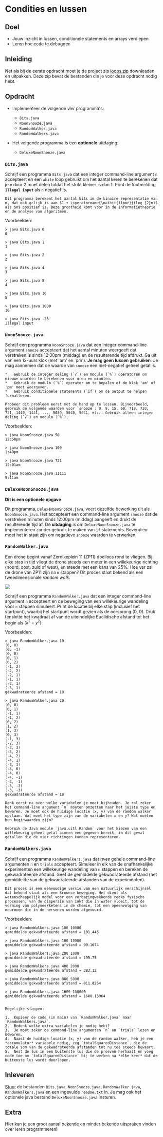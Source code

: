# Condities en lussen

## Doel

*   Jouw inzicht in lussen, conditionele statements en arrays verdiepen
*   Leren hoe code te debuggen

## Inleiding

Net als bij de eerste opdracht moet je de project zip <a href="../projects/loops.zip">loops.zip</a> downloaden en uitpakken. Deze zip bevat de bestanden die je voor deze opdracht nodig hebt.

## Opdracht

-   Implementeer de volgende *vier* programma's:

    *   `Bits.java`
    *   `NoonSnooze.java`
    *   `RandomWalker.java`
    *   `RandomWalkers.java`

-   Het volgende programma is een **optionele** uitdaging:

    *   `DeluxeNoonSnooze.java`

<!--
-   Submit a `readme.txt`.

-   Review this week’s coding style goals in the [COS 126 Style Guide](https://www.google.com/url?q=http://bit.ly/126StyleGuideS2021&sa=D&source=editors&ust=1621731125793000&usg=AOvVaw3VBB4D7MG6PIaYr96_8KFw).
-->

### `Bits.java`

Schrijf een programma `Bits.java` dat een integer command-line argument `n` accepteert en een `while` loop gebruikt om het aantal keren te berekenen dat je `n` door 2 moet delen totdat het strikt kleiner is dan 1. Print de foutmelding **`Illegal input`** als `n` negatief is.

```{note}
Dit programma berekent het aantal bits in de binaire representatie van n, dat ook gelijk is aan $1 + \operatorname{\mathit{floor}}(log_{2}n)$ als $n$ positief is. Deze grootheid komt voor in de informatietheorie en de analyse van algoritmen.
```

Voorbeelden:

```console
> java Bits.java 0
0

> java Bits.java 1
1

> java Bits.java 2
2

> java Bits.java 4
3

> java Bits.java 8
4

> java Bits.java 16
5

> java Bits.java 1000
10

> java Bits.java -23
Illegal input
```

### `NoonSnooze.java`

Schrijf een programma `NoonSnooze.java` dat een integer command-line argument `snooze` accepteert dat het aantal minuten weergeeft dat verstreken is sinds 12:00pm (middag) en de resulterende tijd afdrukt. Ga uit van een 12-uurs klok (met 'am' en 'pm'). **Je mag geen lussen gebruiken**. Je mag aannemen dat de waarde van `snooze` een niet-negatief geheel getal is.

```{tip}
*   Gebruik de integer deling (`/`) en modulo (`%`) operatoren om nieuwe waarden te berekenen voor uren en minuten.
*   Gebruik de modulo (`%`) operator om te bepalen of de klok 'am' of 'pm' moet weergeven.
*   Gebruik conditionele statements (`if`) om de output te helpen formatteren.
```

```{tip}
Probeer dit probleem eerst met de hand op te lossen. Bijvoorbeeld, gebruik de volgende waarden voor `snooze`: 0, 9, 15, 60, 719, 720, 721, 1440, 1441, ..., 5039, 5040, 5041, etc.. Gebruik alleen integer deling (`/`) en modulo (`%`).
```

Voorbeelden:

```console
> java NoonSnooze.java 50
12:50pm

> java NoonSnooze.java 100
1:40pm

> java NoonSnooze.java 721
12:01am

> java NoonSnooze.java 11111
5:11am
```

### `DeluxeNoonSnooze.java`

**Dit is een optionele opgave**

Dit programma, `DeluxeNoonSnooze.java`, voert dezelfde bewerking uit als `NoonSnooze.java`. Het accepteert een command-line argument `snooze` dat de verstreken minuten sinds 12:00pm (middag) aangeeft en drukt de resulterende tijd af. De **uitdaging** is om `DeluxeNoonSnooze.java` te implementeren zonder gebruik te maken van `if` statements. Bovendien moet het in staat zijn om negatieve `snooze` waarden te verwerken.

<!--
Note: the Checkstyle will flag the use of if statements as an ERROR. Since this is a challenge, you may not ask for debugging help from COS 126 staff or the lab TAs.
-->

### `RandomWalker.java`

Een drone begint vanaf Zernikeplein 11 (ZP11) doelloos rond te vliegen. Bij elke stap in tijd vliegt de drone steeds een meter in een willekeurige richting (noord, oost, zuid of west), en steeds met een kans van 25%. Hoe ver zal de drone van ZP11 zijn na `n` stappen? Dit proces staat bekend als een tweedimensionale *random walk*.

![](images/image5.png)

Schrijf een programma `RandomWalker.java` dat een integer command-line argument `n` accepteert en de beweging van een willekeurige wandeling voor `n` stappen simuleert. Print de locatie bij elke stap (inclusief het startpunt), waarbij het startpunt wordt gezien als de oorsprong (0, 0). Druk tenslotte het kwadraat af van de uiteindelijke Euclidische afstand tot het begin als $(x^2 + y^2)$.

Voorbeelden:

```console
> java RandomWalker.java 10
(0, 0)
(0, -1)
(0, 0)
(0, 1)
(0, 2)
(-1, 2)
(-2, 2)
(-2, 1)
(-1, 1)
(-2, 1)
(-3, 1)
gekwadrateerde afstand = 10
```

```console
> java RandomWalker.java 20
(0, 0)
(0, 1)
(-1, 1)
(-1, 2)
(0, 2)
(1, 2)
(1, 3)
(0, 3)
(-1, 3)
(-2, 3)
(-3, 3)
(-3, 2)
(-4, 2)
(-4, 1)
(-3, 1)
(-3, 0)
(-4, 0)
(-4, -1)
(-3, -1)
(-3, -2)
(-3, -3)
gekwadrateerde afstand = 18
```

````{tip}
Denk eerst na over welke variabelen je moet bijhouden. Je zal zeker het command-line argument `n` moeten omzetten naar het juiste type en bewaren. Je moet ook de huidige locatie (x, y) van de random walker opslaan. Wat moet het type zijn van de variabelen x en y? Wat moeten hun beginwaarden zijn?

Gebruik de Java module `java.uitl.Random` voor het kiezen van een willekeurig geheel getal binnen een gegeven bereik, in dit geval getallen die de vier richtingen kunnen representeren.
````

### `RandomWalkers.java`

Schrijf een programma `RandomWalkers.java` dat *twee* gehele command-line argumenten `n` en `trials` accepteert. Simuleer in elk van de onafhankelijke experimenten een willekeurige wandeling van `n` stappen en bereken de gekwadrateerde afstand. Geef de gemiddelde gekwadrateerde afstand (het gemiddelde van de gekwadrateerde afstanden van de experimenten).

```{note}
Dit proces is een eenvoudige versie van een natuurlijk verschijnsel dat bekend staat als een Brownse beweging. Het dient als wetenschappelijk model voor een verbazingwekkende reeks fysische processen, van de dispersie van inkt die in water vloeit, tot de vorming van polymeerketens in de chemie, tot een opeenvolging van neuronen die in de hersenen worden afgevuurd.
```

Voorbeelden:

```console
> java RandomWalkers.java 100 10000
gemiddelde gekwadrateerde afstand = 101.446

> java RandomWalkers.java 100 10000
gemiddelde gekwadrateerde afstand = 99.1674

> java RandomWalkers.java 200 1000
gemiddelde gekwadrateerde afstand = 195.75

> java RandomWalkers.java 400 2000
gemiddelde gekwadrateerde afstand = 383.12

> java RandomWalkers.java 800 5000
gemiddelde gekwadrateerde afstand = 811.8264

> java RandomWalkers.java 1600 100000
gemiddelde gekwadrateerde afstand = 1600.13064
```

```{tip}

Mogelijke stappen:

1.  Kopieer de code (in main) van `RandomWalker.java` naar `RandomWalkers.java`.
2.  Bedenk welke extra variabelen je nodig hebt?
3.  Je moet zeker de command-line argumenten `n` en `trials` lezen en bewaren.
4.  Naast de huidige locatie (x, y) van de random walker, heb je een *accumulator* variabele nodig, zeg `totalSquaredDistance`, die de totale som van de gekwadrateerde afstanden tot nu toe steeds bewaart.
5.  Nest de lus in een buitenste lus die de proeven herhaalt en voeg code toe om `totalSquaredDistance` bij te werken na *elke keer* dat de buitenste lus wordt doorlopen.
```
<!--

### `readme.txt` - Analyse

Als `n` toeneemt verwachten we dat de willekeurige wandeling steeds verder van de oorsprong af komt te liggen. Maar hoeveel verder? Gebruik `RandomWalkers` om een hypothese op te stellen over hoe de gemiddelde afstand in het kwadraat groeit als functie van `n`.

Wat is de proportionele relatie tussen het aantal stappen ![](images/image2.png) van de random walk en de gemiddelde gekwadrateerde afstand? Met verband bedoelen we zoiets als

$$
\text{gemiddelde gekwadrateerde afstand} = 126n^9
$$

Motiveer je antwoord kort aan de hand van computerexperimenten. Beschrijf de experimenten en noem een aantal datapunten. Geef je antwoord in je `readme.txt` bestand.

```{tip}
* Voer een reeks experimenten uit waarbij het aantal proeven vastligt, maar waarbij `n` verandert - probeer grote waarden voor `n` (bijvorbeeld 100.000)
* Voer een reeks experimenten uit waarbij `n` vast blijft, maar verander het aantal proeven - probeer grote waarden voor experimenten (bijvoorbeeld 100.000)

-->

## Inleveren

[Stuur]() de bestanden `Bits.java`, `NoonSnooze.java`, `RandomWalker.java`, `RandomWalkers.java` en een ingevulde `readme.txt` in. Je mag ook het optionele java bestand `DeluxeNoonSnooze.java` insturen.

## Extra

[Hier](https://www.cs.cmu.edu/~pattis/quotations.html) kan je een groot aantal bekende en minder bekende uitspraken vinden over leren programmeren!
